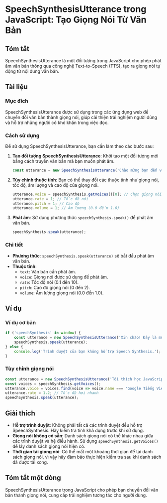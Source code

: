 <!--
Meta Description: # SpeechSynthesisUtterance trong JavaScript: Tạo Giọng Nói Từ Văn Bản ## Tóm tắt SpeechSynthesisUtterance là một đối tượng trong JavaScript cho phép p...
Meta Keywords: nói, giọng, utterance, speechsynthesisutterance, javascript
-->

# SpeechSynthesisUtterance trong JavaScript: Tạo Giọng Nói Từ Văn Bản

## Tóm tắt
SpeechSynthesisUtterance là một đối tượng trong JavaScript cho phép phát âm văn bản thông qua công nghệ Text-to-Speech (TTS), tạo ra giọng nói tự động từ nội dung văn bản.

## Tài liệu
### Mục đích
SpeechSynthesisUtterance được sử dụng trong các ứng dụng web để chuyển đổi văn bản thành giọng nói, giúp cải thiện trải nghiệm người dùng và hỗ trợ những người có khó khăn trong việc đọc.

### Cách sử dụng
Để sử dụng SpeechSynthesisUtterance, bạn cần làm theo các bước sau:

1. **Tạo đối tượng SpeechSynthesisUtterance**: Khởi tạo một đối tượng mới bằng cách truyền văn bản mà bạn muốn phát âm.

   ```javascript
   const utterance = new SpeechSynthesisUtterance('Chào mừng bạn đến với JavaScript!');
   ```

2. **Tùy chỉnh thuộc tính**: Bạn có thể thay đổi các thuộc tính như giọng nói, tốc độ, âm lượng và cao độ của giọng nói.

   ```javascript
   utterance.voice = speechSynthesis.getVoices()[0]; // Chọn giọng nói
   utterance.rate = 1; // Tốc độ nói
   utterance.pitch = 1; // Cao độ
   utterance.volume = 1; // Âm lượng (0.0 đến 1.0)
   ```

3. **Phát âm**: Sử dụng phương thức `speechSynthesis.speak()` để phát âm văn bản.

   ```javascript
   speechSynthesis.speak(utterance);
   ```

### Chi tiết
- **Phương thức**: `speechSynthesis.speak(utterance)` sẽ bắt đầu phát âm văn bản.
- **Thuộc tính**:
  - `text`: Văn bản cần phát âm.
  - `voice`: Giọng nói được sử dụng để phát âm.
  - `rate`: Tốc độ nói (0.1 đến 10).
  - `pitch`: Cao độ giọng nói (0 đến 2).
  - `volume`: Âm lượng giọng nói (0.0 đến 1.0).

## Ví dụ
### Ví dụ cơ bản
```javascript
if ('speechSynthesis' in window) {
    const utterance = new SpeechSynthesisUtterance('Xin chào! Đây là một ví dụ về SpeechSynthesisUtterance.');
    speechSynthesis.speak(utterance);
} else {
    console.log('Trình duyệt của bạn không hỗ trợ Speech Synthesis.');
}
```

### Tùy chỉnh giọng nói
```javascript
const utterance = new SpeechSynthesisUtterance('Tôi thích học JavaScript!');
const voices = speechSynthesis.getVoices();
utterance.voice = voices.find(voice => voice.name === 'Google Tiếng Việt'); // Chọn giọng nói tiếng Việt
utterance.rate = 1.2; // Tốc độ hơi nhanh
speechSynthesis.speak(utterance);
```

## Giải thích
- **Hỗ trợ trình duyệt**: Không phải tất cả các trình duyệt đều hỗ trợ SpeechSynthesis. Hãy kiểm tra tính khả dụng trước khi sử dụng.
- **Giọng nói không có sẵn**: Danh sách giọng nói có thể khác nhau giữa các trình duyệt và hệ điều hành. Sử dụng `speechSynthesis.getVoices()` để lấy danh sách giọng nói hiện có.
- **Thời gian tải giọng nói**: Có thể mất một khoảng thời gian để tải danh sách giọng nói, vì vậy hãy đảm bảo thực hiện kiểm tra sau khi danh sách đã được tải xong.

## Tóm tắt một dòng
SpeechSynthesisUtterance trong JavaScript cho phép bạn chuyển đổi văn bản thành giọng nói, cung cấp trải nghiệm tương tác cho người dùng.
